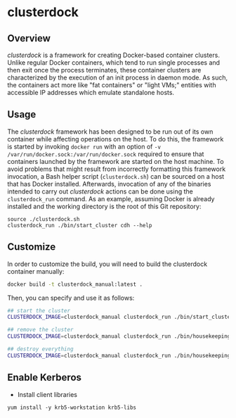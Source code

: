 <!---
  Licensed to the Apache Software Foundation (ASF) under one
  or more contributor license agreements.  See the NOTICE file
  distributed with this work for additional information
  regarding copyright ownership.  The ASF licenses this file
  to you under the Apache License, Version 2.0 (the
  "License"); you may not use this file except in compliance
  with the License.  You may obtain a copy of the License at

    http://www.apache.org/licenses/LICENSE-2.0

  Unless required by applicable law or agreed to in writing,
  software distributed under the License is distributed on an
  "AS IS" BASIS, WITHOUT WARRANTIES OR CONDITIONS OF ANY
  KIND, either express or implied.  See the License for the
  specific language governing permissions and limitations
  under the License.
-->
# clusterdock

## Overview
*clusterdock* is a framework for creating Docker-based container clusters. Unlike regular Docker
containers, which tend to run single processes and then exit once the process terminates, these
container clusters are characterized by the execution of an init process in daemon mode. As such,
the containers act more like "fat containers" or "light VMs;" entities with accessible IP addresses
which emulate standalone hosts.

## Usage
The *clusterdock* framework has been designed to be run out of its own container while affecting
operations on the host. To do this, the framework is started by invoking `docker run` with an option
of `-v /var/run/docker.sock:/var/run/docker.sock` required to ensure that containers launched by the
framework are started on the host machine. To avoid problems that might result from incorrectly
formatting this framework invocation, a Bash helper script (`clusterdock.sh`) can be sourced on a
host that has Docker installed. Afterwards, invocation of any of the binaries intended to carry
out *clusterdock* actions can be done using the `clusterdock_run` command. As an example, assuming
Docker is already installed and the working directory is the root of this Git repository:
```
source ./clusterdock.sh
clusterdock_run ./bin/start_cluster cdh --help
```


## Customize

In order to customize the build, you will need to build the clusterdock container manually:

```bash
docker build -t clusterdock_manual:latest .
```

Then, you can specify and use it as follows:

```bash
## start the cluster
CLUSTERDOCK_IMAGE=clusterdock_manual clusterdock_run ./bin/start_cluster cdh

## remove the cluster
CLUSTERDOCK_IMAGE=clusterdock_manual clusterdock_run ./bin/housekeeping remove

## destroy everything
CLUSTERDOCK_IMAGE=clusterdock_manual clusterdock_run ./bin/housekeeping nuke

```


## Enable Kerberos

- Install client libraries
```
yum install -y krb5-workstation krb5-libs
```
